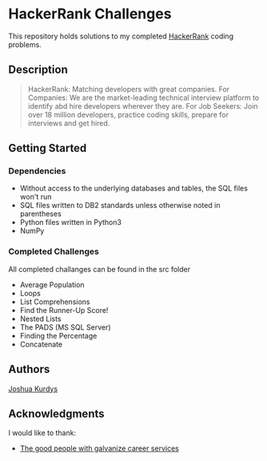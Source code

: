 # HackerRank Challenges

This repository holds solutions to my completed [HackerRank](https://www.hackerrank.com/jkurdys) coding problems.

## Description

>HackerRank: Matching developers with great companies. For Companies: We are the market-leading technical interview platform to identify abd hire developers wherever they are. For Job Seekers: Join over 18 million developers, practice coding skills, prepare for interviews and get hired.

## Getting Started

### Dependencies

* Without access to the underlying databases and tables, the SQL files won't run
* SQL files written to DB2 standards unless otherwise noted in parentheses
* Python files written in Python3
* NumPy

### Completed Challenges

All completed challanges can be found in the src folder

* Average Population
* Loops
* List Comprehensions
* Find the Runner-Up Score!
* Nested Lists
* The PADS (MS SQL Server)
* Finding the Percentage
* Concatenate

<!-- ### Installing

* How/where to download your program
* Any modifications needed to be made to files/folders

### Executing program

* How to run the program
* Step-by-step bullets
```
code blocks for commands
```

## Help

Any advise for common problems or issues.
```
command to run if program contains helper info
``` -->

## Authors

[Joshua Kurdys](https://www.linkedin.com/in/joshua-kurdys/)

<!-- ## Version History

* 0.2
    * Various bug fixes and optimizations
    * See [commit change]() or See [release history]()
* 0.1
    * Initial Release

## License

This project is licensed under the [NAME HERE] License - see the LICENSE.md file for details -->

## Acknowledgments

I would like to thank:
* [The good people with galvanize career services](https://www.galvanize.com/)

